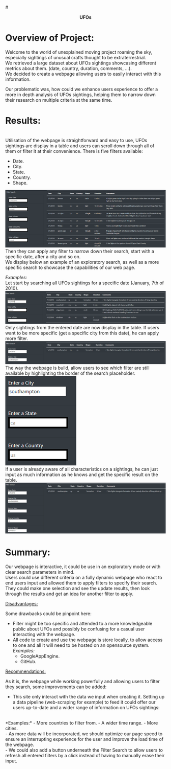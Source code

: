 #<div align= "center">**UFOs**</div>

# **Overview of Project:**

Welcome to the world of unexplained moving project roaming the sky, especially sightings of unusual crafts thought to be extraterrestrial.<br>
We retrieved a large dataset about UFOs sightings showcasing different metrics about them. (date, country, duration, comments, ...).<br>
We decided to create a webpage allowing users to easily interact with this information.<br>

Our problematic was, how could we enhance users experience to offer a more in depth analysis of UFOs sightings, helping them to narrow down their research on multiple criteria at the same time.<br>

# **Results:**
<br>
Utilisation of the webpage is straightforward and easy to use, UFOs sightings are display in a table and users can scroll down through all of them or filter it at their convenience. There is five filters available:

- Date.
- City.
- State.
- Country.
- Shape.
  


![](static/images/Table_Filter_Search.PNG)
<br>
Then they can apply any filter to narrow down their search, start with a specific date, after a city and so on.<br>
We display below an example of an exploratory search, as well as a more specific search to showcase the capabilities of our web page.<br>

*Examples:*
<br>
Let start by searching all UFOs sightings for a specific date (January, 7th of 2010).
<br>
![](static/images/Search_for_specific_date.PNG)
<br>
Only sightings from the entered date are now display in the table. If users want to be more specific (get a specific city from this date), he can apply more filter.
<br>
![](static/images/Search_by_date_and_city.PNG)
<br>
The way the webpage is build, allow users to see which filter are still available by highlighting the border of the search placeholder.
<br>
![](static/images/Available_Filter.PNG)
<br>
If a user is already aware of all characteristics on a sightings, he can just input as much information as he knows and get the specific result on the table.
<br>
![](static/images/Complete_Search.PNG)



# **Summary:**

Our webpage is interactive, it could be use in an exploratory mode or with clear search parameters in mind.<br>
Users could use different criteria on a fully dynamic webpage who react to end users input and allowed them to apply filters to specify their search. They could make one selection and see the update results, then look through the results and get an idea for another filter to apply.<br>


<u>Disadvantages:</u>

Some drawbacks could be pinpoint here:
 - Filter might be too specific and attended to a more knowledgeable public about UFOs and possibly be confusing for a casual user interacting with the webpage.<br>
 - All code to create and use the webpage is store locally, to allow access to one and all it  will need to be hosted on an opensource system.<br>
   *Examples:*
   - GoogleAppEngine. 
   - GitHub.

<u>Recommendations:</u>

As it is, the webpage while working powerfully and allowing users to filter they search, some improvements can be added:<br>

- This site only interact with the data we input when creating it. Setting up a data pipeline (web-scraping for example) to feed it could offer our users up-to-date and a wider range of information on UFOs sightings:
<br>
    *Examples:*
  - More countries to filter from.
  - A wider time range.
  - More cities.
<br>
- As more data will be incorporated, we should optimize our page speed to ensure an interrupting experience for the user and improve the load time of the webpage.<br>
- We could also add a button underneath the Filter Search to allow users to refresh all entered filters by a click instead of having to manually erase their input.





